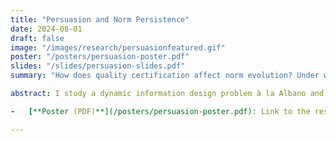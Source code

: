```yaml
---
title: "Persuasion and Norm Persistence"
date: 2024-08-01
draft: false
image: "/images/research/persuasionfeatured.gif"
poster: "/posters/persuasion-poster.pdf"
slides: "/slides/persuasion-slides.pdf"
summary: "How does quality certification affect norm evolution? Under which conditions does it increase consumer welfare?"

abstract: I study a dynamic information design problem à la Albano and Lizzeri (2001) in which a regulator can disclose unobserved quality information as the norms of a population evolve. Under moral hazard, the regulator sets a pass/fail standard ex-ante. A monopolist chooses a price to sell an asset to a population of consumers. Over time, consumers' purchase decision depends on the signal, others' buying behaviour, and norm evolution. In this paper, I use evolutionary game theory to describe the tension between quality certification and norm persistence.

-   [**Poster (PDF)**](/posters/persuasion-poster.pdf): Link to the research poster.

---
```

